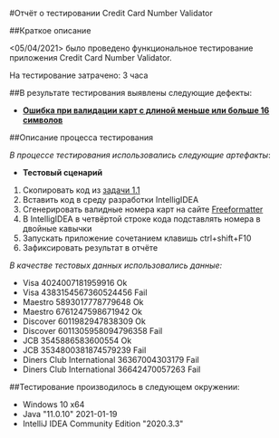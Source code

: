 #Отчёт о тестировании Сredit Card Number Validator

##Краткое описание

<05/04/2021> было проведено функциональное тестирование приложения Credit Card Number Validator.

На тестирование затрачено: 3 часа

##В результате тестирования выявлены следующие дефекты:

- **[Ошибка при валидации карт с длиной меньше или больше 16 символов](https://github.com/OlgaKireenko/HW1_Task1_JAVA/issues/1)**

##Описание процесса тестирования

*В процессе тестирования использовались следующие артефакты*:

- **Тестовый сценарий**

1. Скопировать код из [задачи 1.1](https://github.com/netology-code/javaqa-homeworks/tree/master/intro)
2. Вставить код в среду разработки IntelligIDEA
3. Сгенерировать валидные номера карт на сайте [Freeformatter](freeformatter.com)
4. В IntelligIDEA в четвёртой строке кода подставлять номера в двойные кавычки
5. Запускать приложение сочетанием клавишь ctrl+shift+F10
6. Зафиксировать результат в отчёте

*В качестве тестовых данных использовались данные:*

- Visa 4024007181959916 Ok
- Visa 4383154567360524456 Fail
- Maestro 5893017778779648 Ok
- Maestro 6761247598671942 Ok
- Discover 6011982947838309 Ok
- Discover 6011305958094796358 Fail
- JCB 3545886583600554 Ok
- JCB 3534800381874579239 Fail
- Diners Club International 36367004303179 Fail
- Diners Club International 36642470057263 Fail

##Тестирование производилось в следующем окружении:

- Windows 10 x64
- Java "11.0.10" 2021-01-19
- IntelliJ IDEA Community Edition "2020.3.3"


